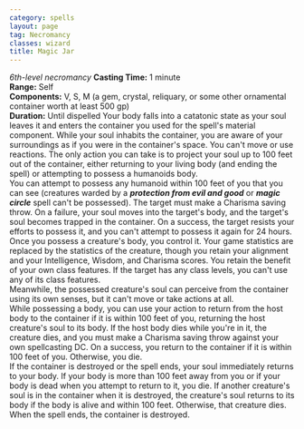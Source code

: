 ```yaml
---
category: spells
layout: page
tag: Necromancy
classes: wizard
title: Magic Jar 
---
```

_6th-level necromancy_ 
**Casting Time:** 1 minute    
**Range:** Self    
**Components:** V, S, M (a gem, crystal, reliquary, or some other ornamental container worth at least 500 gp)    
**Duration:** Until dispelled 
Your body falls into a catatonic state as your soul leaves it and enters the container you used for the spell's material component. While your soul inhabits the container, you are aware of your surroundings as if you were in the container's space. You can't move or use reactions. The only action you can take is to project your soul up to 100 feet out of the container, either returning to your living body (and ending the spell) or attempting to possess a humanoids body.    
You can attempt to possess any humanoid within 100 feet of you that you can see (creatures warded by a **_protection from evil and good_** or **_magic circle_** spell can't be possessed). The target must make a Charisma saving throw. On a failure, your soul moves into the target's body, and the target's soul becomes trapped in the container. On a success, the target resists your efforts to possess it, and you can't attempt to possess it again for 24 hours.    
Once you possess a creature's body, you control it. Your game statistics are replaced by the statistics of the creature, though you retain your alignment and your Intelligence, Wisdom, and Charisma scores. You retain the benefit of your own class features. If the target has any class levels, you can't use any of its class features.    
Meanwhile, the possessed creature's soul can perceive from the container using its own senses, but it can't move or take actions at all.    
While possessing a body, you can use your action to return from the host body to the container if it is within 100 feet of you, returning the host creature's soul to its body. If the host body dies while you're in it, the creature dies, and you must make a Charisma saving throw against your own spellcasting DC. On a success, you return to the container if it is within 100 feet of you. Otherwise, you die.    
If the container is destroyed or the spell ends, your soul immediately returns to your body. If your body is more than 100 feet away from you or if your body is dead when you attempt to return to it, you die. If another creature's soul is in the container when it is destroyed, the creature's soul returns to its body if the body is alive and within 100 feet. Otherwise, that creature dies.    
When the spell ends, the container is destroyed. 